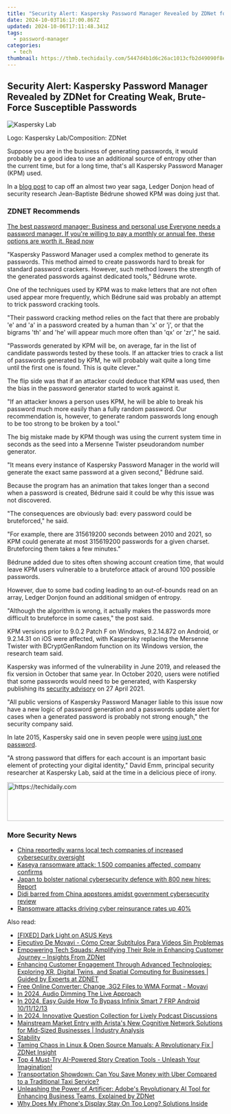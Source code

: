 ```yaml
---
title: "Security Alert: Kaspersky Password Manager Revealed by ZDNet for Creating Weak, Brute-Force Susceptible Passwords"
date: 2024-10-03T16:17:00.867Z
updated: 2024-10-06T17:11:48.341Z
tags:
  - password-manager
categories:
  - tech
thumbnail: https://thmb.techidaily.com/5447d4b1d6c26ac1013cfb2d49090f8ec42a2498f1b68640f57bb2af396017e5.jpg
---
```


## Security Alert: Kaspersky Password Manager Revealed by ZDNet for Creating Weak, Brute-Force Susceptible Passwords

![Kaspersky Lab](https://www.zdnet.com/a/img/resize/8f85b12f566bbc9afa244aba24d65e004cca46d1/2019/03/19/a24c7bc2-2208-42b8-9308-6d2f4e3fa87a/kaspersky.jpg?auto=webp&width=1280)

Logo: Kaspersky Lab/Composition: ZDNet

Suppose you are in the business of generating passwords, it would probably be a good idea to use an additional source of entropy other than the current time, but for a long time, that's all Kaspersky Password Manager (KPM) used. 

In a [blog post](https://donjon.ledger.com/kaspersky-password-manager/) to cap off an almost two year saga, Ledger Donjon head of security research Jean-Baptiste Bédrune showed KPM was doing just that. 

### **ZDNET** Recommends

[The best password manager: Business and personal use Everyone needs a password manager. If you're willing to pay a monthly or annual fee, these options are worth it.  Read now](https://www.zdnet.com/article/best-password-manager/)

"Kaspersky Password Manager used a complex method to generate its passwords. This method aimed to create passwords hard to break for standard password crackers. However, such method lowers the strength of the generated passwords against dedicated tools," Bédrune wrote. 

One of the techniques used by KPM was to make letters that are not often used appear more frequently, which Bédrune said was probably an attempt to trick password cracking tools. 

"Their password cracking method relies on the fact that there are probably 'e' and 'a' in a password created by a human than 'x' or 'j', or that the bigrams 'th' and 'he' will appear much more often than 'qx' or 'zr'," he said. 

"Passwords generated by KPM will be, on average, far in the list of candidate passwords tested by these tools. If an attacker tries to crack a list of passwords generated by KPM, he will probably wait quite a long time until the first one is found. This is quite clever." 

The flip side was that if an attacker could deduce that KPM was used, then the bias in the password generator started to work against it. 

"If an attacker knows a person uses KPM, he will be able to break his password much more easily than a fully random password. Our recommendation is, however, to generate random passwords long enough to be too strong to be broken by a tool." 

The big mistake made by KPM though was using the current system time in seconds as the seed into a Mersenne Twister pseudorandom number generator. 

"It means every instance of Kaspersky Password Manager in the world will generate the exact same password at a given second," Bédrune said. 

Because the program has an animation that takes longer than a second when a password is created, Bédrune said it could be why this issue was not discovered. 

"The consequences are obviously bad: every password could be bruteforced," he said. 

"For example, there are 315619200 seconds between 2010 and 2021, so KPM could generate at most 315619200 passwords for a given charset. Bruteforcing them takes a few minutes." 

Bédrune added due to sites often showing account creation time, that would leave KPM users vulnerable to a bruteforce attack of around 100 possible passwords. 

However, due to some bad coding leading to an out-of-bounds read on an array, Ledger Donjon found an additional smidgen of entropy. 

"Although the algorithm is wrong, it actually makes the passwords more difficult to bruteforce in some cases," the post said. 

KPM versions prior to 9.0.2 Patch F on Windows, 9.2.14.872 on Android, or 9.2.14.31 on iOS were affected, with Kaspersky replacing the Mersenne Twister with BCryptGenRandom function on its Windows version, the research team said. 

Kaspersky was informed of the vulnerability in June 2019, and released the fix version in October that same year. In October 2020, users were notified that some passwords would need to be generated, with Kaspersky publishing its [security advisory](https://support.kaspersky.com/general/vulnerability.aspx?el=12430#270421) on 27 April 2021\. 

"All public versions of Kaspersky Password Manager liable to this issue now have a new logic of password generation and a passwords update alert for cases when a generated password is probably not strong enough," the security company said. 

In late 2015, Kaspersky said one in seven people were [using just one password](https://www.zdnet.com/article/kaspersky-1-in-7-people-use-one-password/). 

"A strong password that differs for each account is an important basic element of protecting your digital identity," David Emm, principal security researcher at Kaspersky Lab, said at the time in a delicious piece of irony. 

<!-- affiliate ads begin -->
<a href="https://dhgate.sjv.io/c/5597632/1172027/12108" target="_top" id="1172027">
  <img src="//a.impactradius-go.com/display-ad/12108-1172027" border="0" alt="https://techidaily.com" width="728" height="90"/>
</a>
<img height="0" width="0" src="https://dhgate.sjv.io/i/5597632/1172027/12108" style="position:absolute;visibility:hidden;" border="0" />
<!-- affiliate ads end -->

### More Security News

* [China reportedly warns local tech companies of increased cybersecurity oversight](https://www.zdnet.com/article/china-reportedly-warns-local-tech-companies-of-increased-cybersecurity-oversight/)
* [Kaseya ransomware attack: 1,500 companies affected, company confirms](https://www.zdnet.com/article/kaseya-ransomware-attack-1500-companies-affected-company-confirms/)
* [Japan to bolster national cybersecurity defence with 800 new hires: Report](https://www.zdnet.com/article/japan-to-bolster-national-cybersecurity-defence-with-800-new-hires-report/)
* [Didi barred from China appstores amidst government cybersecurity review](https://www.zdnet.com/article/didi-barred-from-china-appstores-amidst-government-cybersecurity-review/)
* [Ransomware attacks driving cyber reinsurance rates up 40%](https://www.zdnet.com/article/ransomware-attacks-driving-cyber-reinsurance-rates-up-40/)

<ins class="adsbygoogle"
     style="display:block"
     data-ad-format="autorelaxed"
     data-ad-client="ca-pub-7571918770474297"
     data-ad-slot="1223367746"></ins>

<ins class="adsbygoogle"
     style="display:block"
     data-ad-client="ca-pub-7571918770474297"
     data-ad-slot="8358498916"
     data-ad-format="auto"
     data-full-width-responsive="true"></ins>

<span class="atpl-alsoreadstyle">Also read:</span>
<div><ul>
<li><a href="https://driver-error.techidaily.com/fixed-dark-light-on-asus-keys/"><u>[FIXED] Dark Light on ASUS Keys</u></a></li>
<li><a href="https://win-howtos.techidaily.com/ejecutivo-de-movavi-como-crear-subtitulos-para-videos-sin-problemas/"><u>Ejecutivo De Movavi - Cómo Crear Subtítulos Para Vídeos Sin Problemas</u></a></li>
<li><a href="https://app-tips.techidaily.com/empowering-tech-squads-amplifying-their-role-in-enhancing-customer-journey-insights-from-zdnet/"><u>Empowering Tech Squads: Amplifying Their Role in Enhancing Customer Journey – Insights From ZDNet</u></a></li>
<li><a href="https://app-tips.techidaily.com/enhancing-customer-engagement-through-advanced-technologies-exploring-xr-digital-twins-and-spatial-computing-for-businesses-guided-by-experts-at-zdnet/"><u>Enhancing Customer Engagement Through Advanced Technologies: Exploring XR, Digital Twins, and Spatial Computing for Businesses | Guided by Experts at ZDNET</u></a></li>
<li><a href="https://eaxpv-info.techidaily.com/free-online-converter-change-3g2-files-to-wma-format-movavi/"><u>Free Online Converter: Change .3G2 Files to WMA Format - Movavi</u></a></li>
<li><a href="https://extra-lessons.techidaily.com/in-2024-audio-dimming-the-live-approach/"><u>In 2024, Audio Dimming The Live Approach</u></a></li>
<li><a href="https://bypass-frp.techidaily.com/in-2024-easy-guide-how-to-bypass-infinix-smart-7-frp-android-10111213-by-drfone-android/"><u>In 2024, Easy Guide How To Bypass Infinix Smart 7 FRP Android 10/11/12/13</u></a></li>
<li><a href="https://some-techniques.techidaily.com/in-2024-innovative-question-collection-for-lively-podcast-discussions/"><u>In 2024, Innovative Question Collection for Lively Podcast Discussions</u></a></li>
<li><a href="https://app-tips.techidaily.com/mainstream-market-entry-with-aristas-new-cognitive-network-solutions-for-mid-sized-businesses-industry-analysis/"><u>Mainstream Market Entry with Arista's New Cognitive Network Solutions for Mid-Sized Businesses | Industry Analysis</u></a></li>
<li><a href="https://app-tips.techidaily.com/stability/"><u>Stability</u></a></li>
<li><a href="https://app-tips.techidaily.com/taming-chaos-in-linux-and-open-source-manuals-a-revolutionary-fix-zdnet-insight/"><u>Taming Chaos in Linux & Open Source Manuals: A Revolutionary Fix | ZDNet Insight</u></a></li>
<li><a href="https://tech-revival.techidaily.com/top-4-must-try-ai-powered-story-creation-tools-unleash-your-imagination/"><u>Top 4 Must-Try AI-Powered Story Creation Tools - Unleash Your Imagination!</u></a></li>
<li><a href="https://technical-tips.techidaily.com/transportation-showdown-can-you-save-money-with-uber-compared-to-a-traditional-taxi-service/"><u>Transportation Showdown: Can You Save Money with Uber Compared to a Traditional Taxi Service?</u></a></li>
<li><a href="https://app-tips.techidaily.com/unleashing-the-power-of-artificer-adobes-revolutionary-ai-tool-for-enhancing-business-teams-explained-by-zdnet/"><u>Unleashing the Power of Artificer: Adobe's Revolutionary AI Tool for Enhancing Business Teams, Explained by ZDNet</u></a></li>
<li><a href="https://fox-that.techidaily.com/why-does-my-iphones-display-stay-on-too-long-solutions-inside/"><u>Why Does My iPhone's Display Stay On Too Long? Solutions Inside</u></a></li>
</ul></div>

